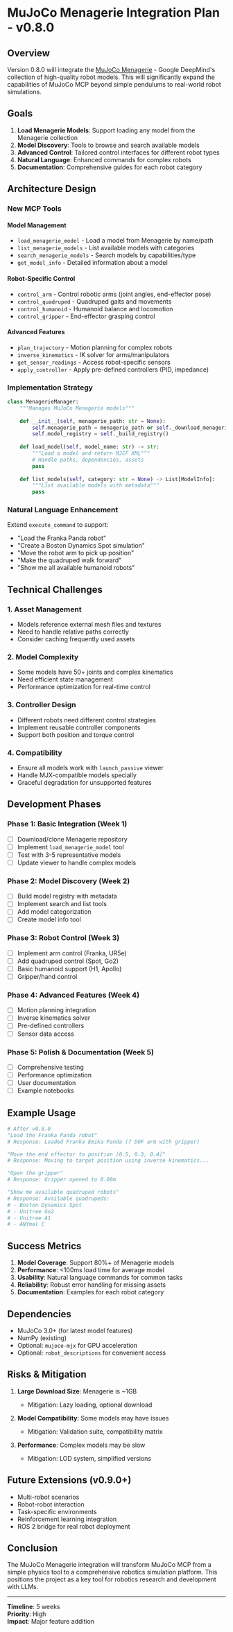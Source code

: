 # MuJoCo Menagerie Integration Plan - v0.8.0

## Overview

Version 0.8.0 will integrate the [MuJoCo Menagerie](https://github.com/google-deepmind/mujoco_menagerie) - Google DeepMind's collection of high-quality robot models. This will significantly expand the capabilities of MuJoCo MCP beyond simple pendulums to real-world robot simulations.

## Goals

1. **Load Menagerie Models**: Support loading any model from the Menagerie collection
2. **Model Discovery**: Tools to browse and search available models
3. **Advanced Control**: Tailored control interfaces for different robot types
4. **Natural Language**: Enhanced commands for complex robots
5. **Documentation**: Comprehensive guides for each robot category

## Architecture Design

### New MCP Tools

#### Model Management
- `load_menagerie_model` - Load a model from Menagerie by name/path
- `list_menagerie_models` - List available models with categories
- `search_menagerie_models` - Search models by capabilities/type
- `get_model_info` - Detailed information about a model

#### Robot-Specific Control
- `control_arm` - Control robotic arms (joint angles, end-effector pose)
- `control_quadruped` - Quadruped gaits and movements
- `control_humanoid` - Humanoid balance and locomotion
- `control_gripper` - End-effector grasping control

#### Advanced Features
- `plan_trajectory` - Motion planning for complex robots
- `inverse_kinematics` - IK solver for arms/manipulators
- `get_sensor_readings` - Access robot-specific sensors
- `apply_controller` - Apply pre-defined controllers (PID, impedance)

### Implementation Strategy

```python
class MenagerieManager:
    """Manages MuJoCo Menagerie models"""
    
    def __init__(self, menagerie_path: str = None):
        self.menagerie_path = menagerie_path or self._download_menagerie()
        self.model_registry = self._build_registry()
    
    def load_model(self, model_name: str) -> str:
        """Load a model and return MJCF XML"""
        # Handle paths, dependencies, assets
        pass
    
    def list_models(self, category: str = None) -> List[ModelInfo]:
        """List available models with metadata"""
        pass
```

### Natural Language Enhancement

Extend `execute_command` to support:
- "Load the Franka Panda robot"
- "Create a Boston Dynamics Spot simulation"
- "Move the robot arm to pick up position"
- "Make the quadruped walk forward"
- "Show me all available humanoid robots"

## Technical Challenges

### 1. Asset Management
- Models reference external mesh files and textures
- Need to handle relative paths correctly
- Consider caching frequently used assets

### 2. Model Complexity
- Some models have 50+ joints and complex kinematics
- Need efficient state management
- Performance optimization for real-time control

### 3. Controller Design
- Different robots need different control strategies
- Implement reusable controller components
- Support both position and torque control

### 4. Compatibility
- Ensure all models work with `launch_passive` viewer
- Handle MJX-compatible models specially
- Graceful degradation for unsupported features

## Development Phases

### Phase 1: Basic Integration (Week 1)
- [ ] Download/clone Menagerie repository
- [ ] Implement `load_menagerie_model` tool
- [ ] Test with 3-5 representative models
- [ ] Update viewer to handle complex models

### Phase 2: Model Discovery (Week 2)
- [ ] Build model registry with metadata
- [ ] Implement search and list tools
- [ ] Add model categorization
- [ ] Create model info tool

### Phase 3: Robot Control (Week 3)
- [ ] Implement arm control (Franka, UR5e)
- [ ] Add quadruped control (Spot, Go2)
- [ ] Basic humanoid support (H1, Apollo)
- [ ] Gripper/hand control

### Phase 4: Advanced Features (Week 4)
- [ ] Motion planning integration
- [ ] Inverse kinematics solver
- [ ] Pre-defined controllers
- [ ] Sensor data access

### Phase 5: Polish & Documentation (Week 5)
- [ ] Comprehensive testing
- [ ] Performance optimization
- [ ] User documentation
- [ ] Example notebooks

## Example Usage

```python
# After v0.8.0
"Load the Franka Panda robot"
# Response: Loaded Franka Emika Panda (7 DOF arm with gripper)

"Move the end effector to position [0.5, 0.3, 0.4]"
# Response: Moving to target position using inverse kinematics...

"Open the gripper"
# Response: Gripper opened to 0.08m

"Show me available quadruped robots"
# Response: Available quadrupeds:
# - Boston Dynamics Spot
# - Unitree Go2
# - Unitree A1
# - ANYmal C
```

## Success Metrics

1. **Model Coverage**: Support 80%+ of Menagerie models
2. **Performance**: <100ms load time for average model
3. **Usability**: Natural language commands for common tasks
4. **Reliability**: Robust error handling for missing assets
5. **Documentation**: Examples for each robot category

## Dependencies

- MuJoCo 3.0+ (for latest model features)
- NumPy (existing)
- Optional: `mujoco-mjx` for GPU acceleration
- Optional: `robot_descriptions` for convenient access

## Risks & Mitigation

1. **Large Download Size**: Menagerie is ~1GB
   - Mitigation: Lazy loading, optional download
   
2. **Model Compatibility**: Some models may have issues
   - Mitigation: Validation suite, compatibility matrix
   
3. **Performance**: Complex models may be slow
   - Mitigation: LOD system, simplified versions

## Future Extensions (v0.9.0+)

- Multi-robot scenarios
- Robot-robot interaction
- Task-specific environments
- Reinforcement learning integration
- ROS 2 bridge for real robot deployment

## Conclusion

The MuJoCo Menagerie integration will transform MuJoCo MCP from a simple physics tool to a comprehensive robotics simulation platform. This positions the project as a key tool for robotics research and development with LLMs.

---

**Timeline**: 5 weeks  
**Priority**: High  
**Impact**: Major feature addition